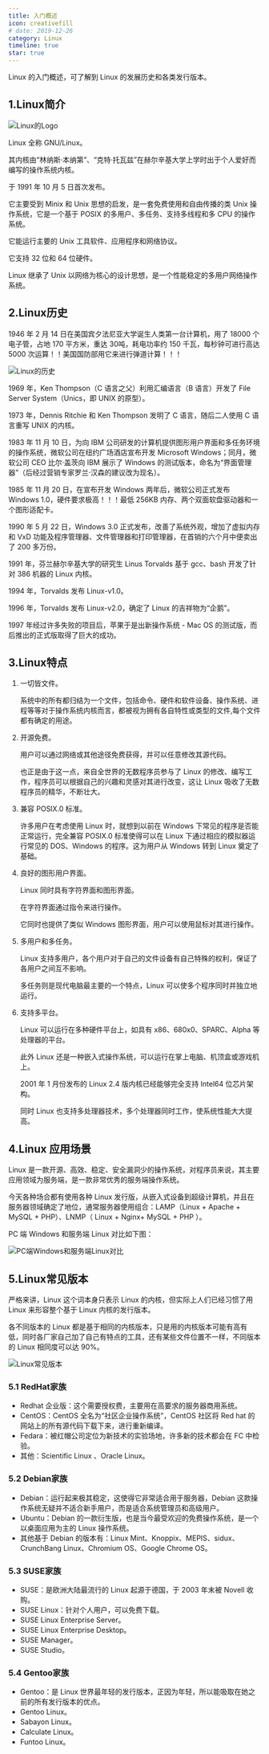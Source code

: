 ```yaml
---
title: 入门概述
icon: creativefill
# date: 2019-12-26
category: Linux
timeline: true
star: true
---
```


Linux 的入门概述，可了解到 Linux 的发展历史和各类发行版本。

<!-- more -->

## 1.Linux简介

![Linux的Logo](../assets/Linux的Logo.png)

Linux 全称 GNU/Linux。

其内核由“林纳斯·本纳第”、“克特·托瓦兹”在赫尔辛基大学上学时出于个人爱好而编写的操作系统内核。

于 1991 年 10 月 5 日首次发布。

它主要受到 Minix 和 Unix 思想的启发，是一套免费使用和自由传播的类 Unix 操作系统，它是一个基于 POSIX 的多用户、多任务、支持多线程和多 CPU 的操作系统。

它能运行主要的 Unix 工具软件、应用程序和网络协议。

它支持 32 位和 64 位硬件。

Linux 继承了 Unix 以网络为核心的设计思想，是一个性能稳定的多用户网络操作系统。

## 2.Linux历史

1946 年 2 月 14 日在美国宾夕法尼亚大学诞生人类第一台计算机，用了 18000 个电子管，占地 170 平方米，重达 30吨，耗电功率约 150 千瓦，每秒钟可进行高达 5000 次运算！！美国国防部用它来进行弹道计算！！！

![Linux的历史](../assets/Linux的历史.png)

1969 年，Ken Thompson（C 语言之父）利用汇编语言（B 语言）开发了 File Server System（Unics，即 UNIX 的原型）。

1973 年，Dennis Ritchie 和 Ken Thompson 发明了 C 语言，随后二人使用 C 语言重写 UNIX 的内核。

1983 年 11 月 10 日，为向 IBM 公司研发的计算机提供图形用户界面和多任务环境的操作系统，微软公司在纽约广场酒店宣布开发 Microsoft Windows；同月，微软公司 CEO 比尔·盖茨向 IBM 展示了 Windows 的测试版本，命名为“界面管理器”（后经过营销专家罗兰·汉森的建议改为现名）。

1985 年 11 月 20 日，在宣布开发 Windows 两年后，微软公司正式发布 Windows 1.0，硬件要求极高！！！最低 256KB 内存、两个双面软盘驱动器和一个图形适配卡。

1990 年 5 月 22 日，Windows 3.0 正式发布，改善了系统外观，增加了虚拟内存和 VxD 功能及程序管理器、文件管理器和打印管理器，在首销的六个月中便卖出了 200 多万份。

1991 年，芬兰赫尔辛基大学的研究生 Linus Torvalds 基于 gcc、bash 开发了针对 386 机器的 Linux 内核。

1994 年，Torvalds 发布 Linux-v1.0。

1996 年，Torvalds 发布 Linux-v2.0，确定了 Linux 的吉祥物为“企鹅”。

1997 年经过许多失败的项目后，苹果于是出新操作系统 - Mac OS 的测试版，而后推出的正式版取得了巨大的成功。

## 3.Linux特点

1. 一切皆文件。

   系统中的所有都归结为一个文件，包括命令、硬件和软件设备、操作系统、进程等等对于操作系统内核而言，都被视为拥有各自特性或类型的文件,每个文件都有确定的用途。

2. 开源免费。

   用户可以通过网络或其他途径免费获得，并可以任意修改其源代码。

   也正是由于这一点，来自全世界的无数程序员参与了 Linux 的修改、编写工作，程序员可以根据自己的兴趣和灵感对其进行改变，这让 Linux 吸收了无数程序员的精华，不断壮大。

3. 兼容 POSIX.0 标准。

   许多用户在考虑使用 Linux 时，就想到以前在 Windows 下常见的程序是否能正常运行，完全兼容 POSIX.0 标准使得可以在 Linux 下通过相应的模拟器运行常见的 DOS、Windows 的程序。这为用户从 Windows 转到 Linux 奠定了基础。

4. 良好的图形用户界面。

   Linux 同时具有字符界面和图形界面。

   在字符界面通过指令来进行操作。

   它同时也提供了类似 Windows 图形界面，用户可以使用鼠标对其进行操作。

5. 多用户和多任务。

   Linux 支持多用户，各个用户对于自己的文件设备有自己特殊的权利，保证了各用户之间互不影响。

   多任务则是现代电脑最主要的一个特点，Linux 可以使多个程序同时并独立地运行。

6. 支持多平台。

   Linux 可以运行在多种硬件平台上，如具有 x86、680x0、SPARC、Alpha 等处理器的平台。

   此外 Linux 还是一种嵌入式操作系统，可以运行在掌上电脑、机顶盒或游戏机上。

   2001 年 1 月份发布的 Linux 2.4 版内核已经能够完全支持 Intel64 位芯片架构。

   同时 Linux 也支持多处理器技术，多个处理器同时工作，使系统性能大大提高。

## 4.Linux 应用场景

Linux 是一款开源、高效、稳定、安全漏洞少的操作系统，对程序员来说，其主要应用领域为服务端，是一款非常优秀的服务端操作系统。

今天各种场合都有使用各种 Linux 发行版，从嵌入式设备到超级计算机，并且在服务器领域确定了地位，通常服务器使用组合：LAMP（Linux + Apache + MySQL + PHP）、LNMP（ Linux + Nginx+ MySQL + PHP  ）。

PC 端 Windows 和服务端 Linux 对比如下图：

![PC端Windows和服务端Linux对比](../assets/PC端Windows和服务端Linux对比.png)

## 5.Linux常见版本

严格来讲，Linux 这个词本身只表示 Linux 的内核，但实际上人们已经习惯了用 Linux 来形容整个基于 Linux 内核的发行版本。

各不同版本的 Linux 都是基于相同的内核版本，只是用的内核版本可能有高有低，同时各厂家自己加了自己有特点的工具，还有某些文件位置不一样，不同版本的 Linux 相同度可以达 90%。

![Linux常见版本](../assets/Linux常见版本.png)

### 5.1 RedHat家族

- Redhat 企业版：这个需要授权费，主要用在高要求的服务器商用系统。
- CentOS：CentOS 全名为“社区企业操作系统”，CentOS 社区将 Red hat 的网站上的所有源代码下载下来，进行重新编译。
- Fedara：被红帽公司定位为新技术的实验场地，许多新的技术都会在 FC 中检验。
- 其他：Scientific Linux  、Oracle Linux。

### 5.2 Debian家族

- Debian：运行起来极其稳定，这使得它非常适合用于服务器，Debian 这款操作系统无疑并不适合新手用户，而是适合系统管理员和高级用户。
- Ubuntu：Debian 的一款衍生版，也是当今最受欢迎的免费操作系统，是一个以桌面应用为主的 Linux 操作系统。
- 其他基于 Debian 的版本有：Linux Mint、Knoppix、MEPIS、sidux、CrunchBang Linux、Chromium OS、Google Chrome OS。

### 5.3 SUSE家族

- SUSE：是欧洲大陆最流行的 Linux 起源于德国，于 2003 年末被 Novell 收购。
- SUSE Linux：针对个人用户，可以免费下载。
- SUSE Linux Enterprise Server。
- SUSE Linux Enterprise Desktop。
- SUSE Manager。
- SUSE Studio。

### 5.4 Gentoo家族

- Gentoo：是 Linux 世界最年轻的发行版本，正因为年轻，所以能吸取在她之前的所有发行版本的优点。
- Gentoo Linux。
- Sabayon Linux。
- Calculate Linux。
- Funtoo Linux。
